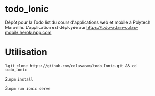 # todo_Ionic
  Dépôt pour la Todo list du cours d'applications web et mobile à Polytech Marseille. 
  L'application est déployée sur https://todo-adam-colas-mobile.herokuapp.com

# Utilisation 
1.```git clone https://github.com/colasadam/todo_Ionic.git && cd todo_Ionic```

2.```npm install```

3.```npm run ionic serve```


